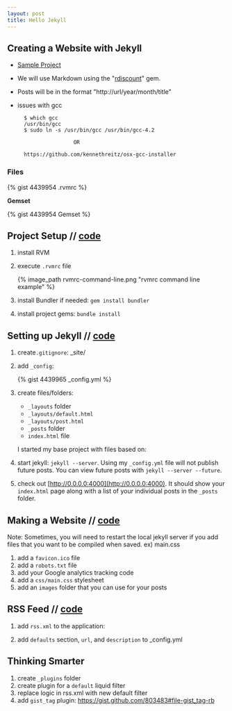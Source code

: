 ```yaml
---
layout: post
title: Hello Jekyll
---
```


## Creating a Website with Jekyll

* [Sample Project](https://github.com/CoffeeAndCode/jonknapp.com)
* We will use Markdown using the "[rdiscount](https://github.com/rtomayko/rdiscount)" gem.
* Posts will be in the format "http://url/year/month/title"
* issues with gcc

        $ which gcc
        /usr/bin/gcc
        $ sudo ln -s /usr/bin/gcc /usr/bin/gcc-4.2

                        OR

        https://github.com/kennethreitz/osx-gcc-installer


### Files

{% gist 4439954 .rvmrc %}


**Gemset**

{% gist 4439954 Gemset %}

## Project Setup // [code](https://github.com/CoffeeAndCode/jonknapp.com/commit/8a10319ae58dce3bfd13828d97bb1ea2e82cd0f8)

1. install RVM

2. execute `.rvmrc` file

    {% image_path rvmrc-command-line.png "rvmrc command line example" %}

3. install Bundler if needed: `gem install bundler`

4. install project gems: `bundle install`


## Setting up Jekyll // [code](https://github.com/CoffeeAndCode/jonknapp.com/commit/4f45e9d54e1bf87d6f3c121c8a45bc53e8389b5b)

1. create`.gitignore`:
        _site/

2. add `_config`:

    {% gist 4439965 _config.yml %}

3. create files/folders:
    * `_layouts` folder
    * `_layouts/default.html`
    * `_layouts/post.html`
    * `_posts` folder
    * `index.html` file

    I started my base project with files based on:

4. start jekyll: `jekyll --server`. Using my `_config.yml` file will not publish
future posts. You can view future posts with `jekyll --server --future`.

5. check out [http://0.0.0.0:4000](http://0.0.0.0:4000). It should show your `index.html` page along with a list of your individual posts in the `_posts` folder.


## Making a Website // [code](https://github.com/CoffeeAndCode/jonknapp.com/commit/94d48eb143166c316ca04aa7aaea8215a2156510)

Note: Sometimes, you will need to restart the local jekyll server if you
add files that you want to be compiled when saved.  ex) main.css

1. add a `favicon.ico` file
2. add a `robots.txt` file
3. add your Google analytics tracking code
4. add a `css/main.css` stylesheet
5. add an `images` folder that you can use for your posts


## RSS Feed // [code](https://github.com/CoffeeAndCode/jonknapp.com/commit/2eff67bfdf7454b944cdbc60a3f7859474d24e3d)

1. add `rss.xml` to the application:

2. add `defaults` section, `url`, and `description` to _config.yml


## Thinking Smarter

1. create `_plugins` folder
2. create plugin for a `default` liquid filter
3. replace logic in rss.xml with new default filter
4. add `gist_tag` plugin: https://gist.github.com/803483#file-gist_tag-rb
